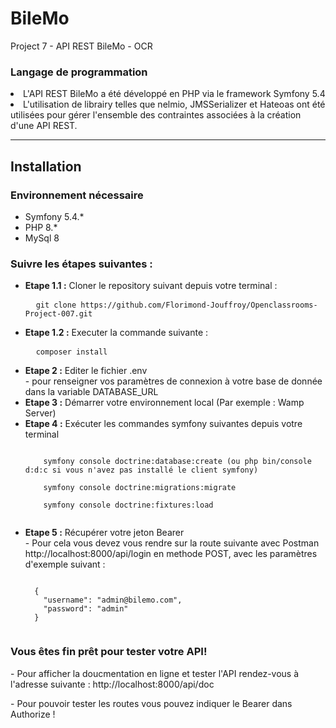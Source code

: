 # BileMo
Project 7 - API REST BileMo - OCR

<h3>Langage de programmation</h3>

<li>L'API REST BileMo a été développé en PHP via le framework Symfony 5.4</li>
<li>L'utilisation de librairy telles que nelmio, JMSSerializer et Hateoas ont été utilisées pour gérer l'ensemble des contraintes associées à la création d'une API REST.

<hr>
<h2>Installation</h2>
<h3>Environnement nécessaire</h3>
<ul>
  <li>Symfony 5.4.*</li>
  <li>PHP 8.*</li>
  <li>MySql 8</li>
</ul>
<h3>Suivre les étapes suivantes :</h3>
<ul>
  <li><b>Etape 1.1 :</b> Cloner le repository suivant depuis votre terminal :</li>
  <pre>
  <code>git clone https://github.com/Florimond-Jouffroy/Openclassrooms-Project-007.git</code></pre>

   <li><b>Etape 1.2 :</b> Executer la commande suivante :</li>
  <pre>
  <code>composer install</code></pre>
  <li><b>Etape 2 :</b> Editer le fichier .env </li>
    - pour renseigner vos paramètres de connexion à votre base de donnée dans la variable DATABASE_URL
  <li><b>Etape 3 :</b> Démarrer votre environnement local (Par exemple : Wamp Server)</li>
  <li><b>Etape 4 :</b> Exécuter les commandes symfony suivantes depuis votre terminal</li>
  <pre><code>
    symfony console doctrine:database:create (ou php bin/console d:d:c si vous n'avez pas installé le client symfony)<br/>
    symfony console doctrine:migrations:migrate<br/>
    symfony console doctrine:fixtures:load
  </code></pre>

  <li><b>Etape 5 :</b> Récupérer votre jeton Bearer</li>
  - Pour cela vous devez vous rendre sur la route suivante avec Postman
  http://localhost:8000/api/login en methode POST, avec les paramètres d'exemple suivant :


  <pre><code>
  {
    "username": "admin@bilemo.com",
    "password": "admin"
  }
  </code></pre>

</pre>
</ul>

<h3>Vous êtes fin prêt pour tester votre API!</h3>

<p>- Pour afficher la doucmentation en ligne et tester l'API rendez-vous à l'adresse suivante : http://localhost:8000/api/doc <em></em></p>
<p>- Pour pouvoir tester les routes vous pouvez indiquer le Bearer dans Authorize !</p>
